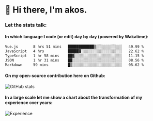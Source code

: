 # 👋 Hi there, I'm akos. 


### Let the stats talk:


#### In which language I code (or edit) day by day (powered by Wakatime): 

<!--START_SECTION:waka-->

```txt
Vue.js       8 hrs 51 mins   ████████████▒░░░░░░░░░░░░   49.99 %
JavaScript   4 hrs           █████▓░░░░░░░░░░░░░░░░░░░   22.62 %
TypeScript   1 hr 58 mins    ██▓░░░░░░░░░░░░░░░░░░░░░░   11.15 %
JSON         1 hr 31 mins    ██░░░░░░░░░░░░░░░░░░░░░░░   08.56 %
Markdown     59 mins         █▒░░░░░░░░░░░░░░░░░░░░░░░   05.62 %
```

<!--END_SECTION:waka-->

#### On my open-source contribution here on Github:
 
![GitHub stats](https://github-readme-stats.vercel.app/api?username=akosbalasko)

#### In a large scale let me show a chart about the transformation of my experience over years:   

![Experience](https://cr-skills-chart-widget.azurewebsites.net/api/api?username=akosbalasko)

